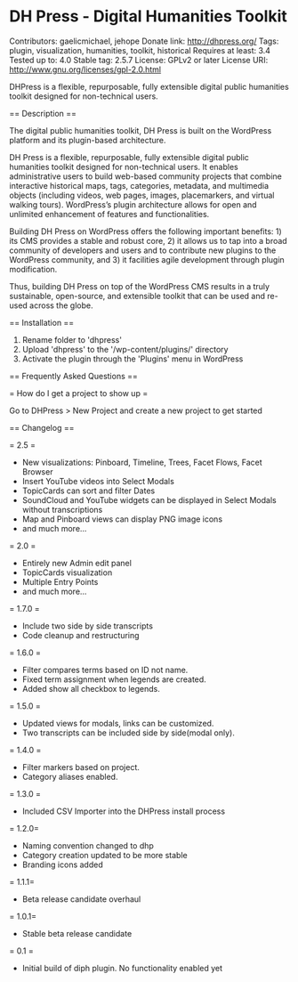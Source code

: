 # DH Press - Digital Humanities Toolkit

Contributors: gaelicmichael, jehope
Donate link: http://dhpress.org/
Tags: plugin, visualization, humanities, toolkit, historical
Requires at least: 3.4
Tested up to: 4.0
Stable tag: 2.5.7
License: GPLv2 or later
License URI: http://www.gnu.org/licenses/gpl-2.0.html

DHPress is a flexible, repurposable, fully extensible digital public humanities toolkit designed for non-technical users.

== Description ==

The digital public humanities toolkit, DH Press is built on the WordPress platform and its plugin-based architecture.

DH Press is a flexible, repurposable, fully extensible digital public humanities toolkit designed for non-technical users. It enables administrative users to build web-based community projects that combine interactive historical maps, tags, categories, metadata, and multimedia objects (including videos, web pages, images, placemarkers, and virtual walking tours). WordPress’s plugin architecture allows for open and unlimited enhancement of features and functionalities.

Building DH Press on WordPress offers the following important benefits: 
	1) its CMS provides a stable and robust core, 
	2) it allows us to tap into a broad community of developers and users and to contribute new plugins to the WordPress community, and 
	3) it facilities agile development through plugin modification. 
	
Thus, building DH Press on top of the WordPress CMS results in a truly sustainable, open-source, and extensible toolkit that can be used and re-used across the globe.

== Installation ==

1. Rename folder to 'dhpress'
2. Upload 'dhpress' to the '/wp-content/plugins/' directory
3. Activate the plugin through the 'Plugins' menu in WordPress


== Frequently Asked Questions ==

= How do I get a project to show up =

Go to DHPress > New Project and create a new project to get started


== Changelog ==

= 2.5 =
* New visualizations: Pinboard, Timeline, Trees, Facet Flows, Facet Browser
* Insert YouTube videos into Select Modals
* TopicCards can sort and filter Dates
* SoundCloud and YouTube widgets can be displayed in Select Modals without transcriptions
* Map and Pinboard views can display PNG image icons
* and much more...

= 2.0 =
* Entirely new Admin edit panel
* TopicCards visualization
* Multiple Entry Points
* and much more...

= 1.7.0 = 
* Include two side by side transcripts
* Code cleanup and restructuring

= 1.6.0 = 
* Filter compares terms based on ID not name. 
* Fixed term assignment when legends are created.
* Added show all checkbox to legends.

= 1.5.0 = 
* Updated views for modals, links can be customized.
* Two transcripts can be included side by side(modal only).

= 1.4.0 =
* Filter markers based on project.
* Category aliases enabled.

= 1.3.0 = 
* Included CSV Importer into the DHPress install process

= 1.2.0=
* Naming convention changed to dhp
* Category creation updated to be more stable
* Branding icons added

= 1.1.1=
* Beta release candidate overhaul

= 1.0.1=
* Stable beta release candidate

= 0.1 =
* Initial build of diph plugin. No functionality enabled yet
